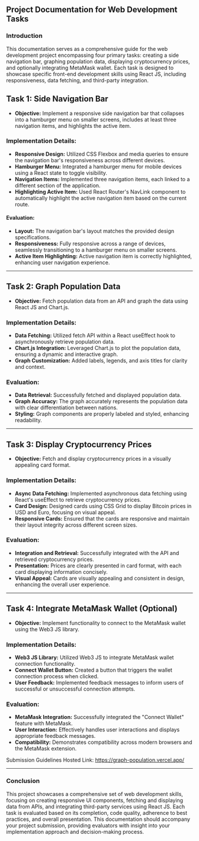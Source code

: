 ## Project Documentation for Web Development Tasks
 ### Introduction
This documentation serves as a comprehensive guide for the web development project encompassing four primary tasks: creating a side navigation bar, graphing population data, displaying cryptocurrency prices, and optionally integrating MetaMask wallet. Each task is designed to showcase specific front-end development skills using React JS, including responsiveness, data fetching, and third-party integration.

## Task 1: Side Navigation Bar
- **Objective:** Implement a responsive side navigation bar that collapses into a hamburger menu on smaller screens, includes at least three navigation items, and highlights the active item.

### Implementation Details:

- **Responsive Design:** Utilized CSS Flexbox and media queries to ensure the navigation bar's responsiveness across different devices.
- **Hamburger Menu:** Integrated a hamburger menu for mobile devices using a React state to toggle visibility.
- **Navigation Items:** Implemented three navigation items, each linked to a different section of the application.
- **Highlighting Active Item:** Used React Router's NavLink component to automatically highlight the active navigation item based on the current route.

#### Evaluation:
- **Layout:** The navigation bar's layout matches the provided design specifications.
- **Responsiveness:** Fully responsive across a range of devices, seamlessly transitioning to a hamburger menu on smaller screens.
- **Active Item Highlighting:** Active navigation item is correctly highlighted, enhancing user navigation experience.

<hr/>

## Task 2: Graph Population Data
- **Objective:** Fetch population data from an API and graph the data using React JS and Chart.js.

### Implementation Details:
- **Data Fetching:** Utilized fetch API within a React useEffect hook to asynchronously retrieve population data.
- **Chart.js Integration:** Leveraged Chart.js to plot the population data, ensuring a dynamic and interactive graph.
- **Graph Customization:** Added labels, legends, and axis titles for clarity and context.

### Evaluation:

- **Data Retrieval:** Successfully fetched and displayed population data.
- **Graph Accuracy:** The graph accurately represents the population data with clear differentiation between nations.
- **Styling:** Graph components are properly labeled and styled, enhancing readability.

<hr/>

## Task 3: Display Cryptocurrency Prices

- **Objective:** Fetch and display cryptocurrency prices in a visually appealing card format.

### Implementation Details:
- **Async Data Fetching:** Implemented asynchronous data fetching using React's useEffect to retrieve cryptocurrency prices.
- **Card Design:** Designed cards using CSS Grid to display Bitcoin prices in USD and Euro, focusing on visual appeal.
- **Responsive Cards:** Ensured that the cards are responsive and maintain their layout integrity across different screen sizes.

### Evaluation:
- **Integration and Retrieval:** Successfully integrated with the API and retrieved cryptocurrency prices.
- **Presentation:** Prices are clearly presented in card format, with each card displaying information concisely.
- **Visual Appeal:** Cards are visually appealing and consistent in design, enhancing the overall user experience.

<hr/>

## Task 4: Integrate MetaMask Wallet (Optional)

- **Objective:** Implement functionality to connect to the MetaMask wallet using the Web3 JS library.

### Implementation Details:
- **Web3 JS Library:** Utilized Web3 JS to integrate MetaMask wallet connection functionality.
- **Connect Wallet Button:** Created a button that triggers the wallet connection process when clicked.
- **User Feedback:** Implemented feedback messages to inform users of successful or unsuccessful connection attempts.

### Evaluation:

- **MetaMask Integration:** Successfully integrated the "Connect Wallet" feature with MetaMask.
- **User Interaction:** Effectively handles user interactions and displays appropriate feedback messages.
- **Compatibility:** Demonstrates compatibility across modern browsers and the MetaMask extension.

Submission Guidelines
Hosted Link: https://graph-population.vercel.app/

<hr/>

### Conclusion
This project showcases a comprehensive set of web development skills, focusing on creating responsive UI components, fetching and displaying data from APIs, and integrating third-party services using React JS. Each task is evaluated based on its completion, code quality, adherence to best practices, and overall presentation. This documentation should accompany your project submission, providing evaluators with insight into your implementation approach and decision-making process.








